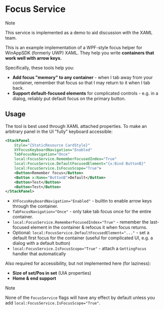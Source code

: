 # Focus Service

> [!NOTE]
> This service is implemented as a demo to aid discussion with the XAML team.

This is an example implementation of a WPF-style focus helper for WinAppSDK
(formerly UWP) XAML. They help you write **containers that work well with arrow
keys.**

Specifically, these tools help you:

* **Add focus "memory" to any container** - when I tab away from your container,
  remember that focus so that I may return to it when I tab back.
* **Support default-focused elements** for complicated controls - e.g. in a
  dialog, reliably put default focus on the primary button.

## Usage

The tool is best used through XAML attached properties. To make an arbitrary
panel in the UI "fully" keyboard accessible:

```xml
<StackPanel
    Style="{StaticResource CardStyle}"
    XYFocusKeyboardNavigation="Enabled"
    TabFocusNavigation="Once"
    local:FocusService.RememberFocusedIndex="True"
    local:FocusService.DefaultFocusedElement="{x:Bind ButtonB}"
    local:FocusService.IsFocusScope="True">
    <Button>Remember focus</Button>
    <Button x:Name="ButtonB">Default</Button>
    <Button>Test</Button>
    <Button>Test</Button>
</StackPanel>
```

* `XYFocusKeyboardNavigation="Enabled"` - builtin to enable arrow keys through
  the container.
* `TabFocusNavigation="Once"` - only take tab focus once for the entire
  container.
* `local:FocusService.RememberFocusedIndex="True"` - remember the last-focused
  element in the container & refocus it when focus returns.
* Optional: `local:FocusService.DefaultFocusedElement="..."` - set a default
  first focus for the container (useful for complicated UI, e.g. a dialog with a
  default button)
* `local:FocusService.IsFocusScope="True"` - attach a `GettingFocus` handler
  that automatically

Also required for accessibility, but not implemented here (for laziness):

* **Size of set/Pos in set** (UIA properties)
* **Home & end support**

> [!NOTE]
> None of the `FocusService` flags will have any effect by default unless you add `local:FocusService.IsFocusScope="True"`.
